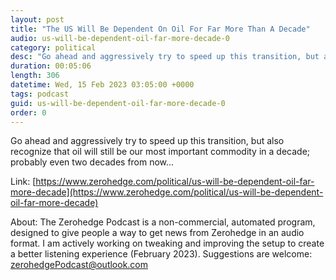 ```yaml
---
layout: post
title: "The US Will Be Dependent On Oil For Far More Than A Decade"
audio: us-will-be-dependent-oil-far-more-decade-0
category: political
desc: "Go ahead and aggressively try to speed up this transition, but also recognize that oil will still be our most important commodity in a decade; probably even two decades from now..."
duration: 00:05:06
length: 306
datetime: Wed, 15 Feb 2023 03:05:00 +0000
tags: podcast
guid: us-will-be-dependent-oil-far-more-decade-0
order: 0
---
```

Go ahead and aggressively try to speed up this transition, but also recognize that oil will still be our most important commodity in a decade; probably even two decades from now...

Link: [https://www.zerohedge.com/political/us-will-be-dependent-oil-far-more-decade](https://www.zerohedge.com/political/us-will-be-dependent-oil-far-more-decade)

About: The Zerohedge Podcast is a non-commercial, automated program, designed to give people a way to get news from Zerohedge in an audio format.  I am actively working on tweaking and improving the setup to create a better listening experience (February 2023).  Suggestions are welcome: [zerohedgePodcast@outlook.com](mailto:zerohedgePodcast@outlook.com)